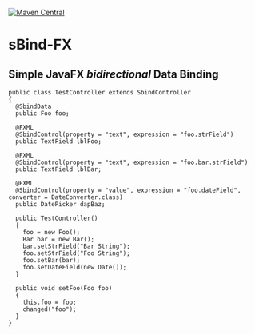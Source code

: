 [![Maven Central](https://img.shields.io/maven-central/v/de.cmuche/sbind-fx.svg?label=Maven%20Central)](https://search.maven.org/search?q=g:%22de.cmuche%22%20AND%20a:%22sbind-fx%22)

# sBind-FX
## Simple JavaFX *bidirectional* Data Binding

```
public class TestController extends SbindController
{
  @SbindData
  public Foo foo;

  @FXML
  @SbindControl(property = "text", expression = "foo.strField")
  public TextField lblFoo;

  @FXML
  @SbindControl(property = "text", expression = "foo.bar.strField")
  public TextField lblBar;

  @FXML
  @SbindControl(property = "value", expression = "foo.dateField", converter = DateConverter.class)
  public DatePicker dapBaz;

  public TestController()
  {
    foo = new Foo();
    Bar bar = new Bar();
    bar.setStrField("Bar String");
    foo.setStrField("Foo String");
    foo.setBar(bar);
    foo.setDateField(new Date());
  }

  public void setFoo(Foo foo)
  {
    this.foo = foo;
    changed("foo");
  }
}
```
